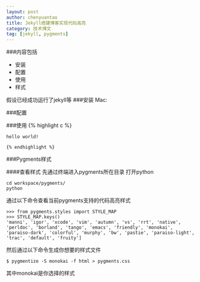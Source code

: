 ```yaml
---
layout: post
author: chenyuantao
title: Jekyll搭建博客实现代码高亮
category: 技术博文
tag: [jekyll, pygments]
---
```


###内容包括
* 安装
* 配置
* 使用
* 样式


假设已经成功运行了jekyll等
###安装
Mac:



###配置

###使用
	{% highlight c %}    

	hello world!

	{% endhighlight %}

###Pygments样式

####查看样式
先通过终端进入pygments所在目录
打开python



	cd workspace/pygments/
	python

通过以下命令查看当前pygments支持的代码高亮样式

	>>> from pygments.styles import STYLE_MAP
	>>> STYLE_MAP.keys()
	'manni', 'igor', 'xcode', 'vim', 'autumn', 'vs', 'rrt', 'native', 'perldoc', 'borland', 'tango', 'emacs', 'friendly', 'monokai', 'paraiso-dark', 'colorful', 'murphy', 'bw', 'pastie', 'paraiso-light', 'trac', 'default', 'fruity']

然后通过以下命令生成你想要的样式文件

	$ pygmentize -S monokai -f html > pygments.css

其中monokai是你选择的样式 